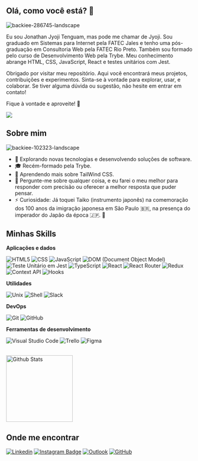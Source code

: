 ## Olá, como você está? 👋
![backiee-286745-landscape](https://github.com/JyojiTenguam/JyojiTenguam/assets/113162370/d9923641-bd89-44d9-a366-01816e890dc7)

Eu sou Jonathan Jyoji Tenguam, mas pode me chamar de Jyoji. Sou graduado em Sistemas para Internet pela FATEC Jales e tenho uma pós-graduação em Consultoria Web pela FATEC Rio Preto. Também sou formado pelo curso de Desenvolvimento Web pela Trybe. Meu conhecimento abrange HTML, CSS, JavaScript, React e testes unitários com Jest.

Obrigado por visitar meu repositório. Aqui você encontrará meus projetos, contribuições e experimentos. Sinta-se à vontade para explorar, usar, e colaborar. Se tiver alguma dúvida ou sugestão, não hesite em entrar em contato!

Fique à vontade e aproveite! 🚀

![](https://komarev.com/ghpvc/?username=JyojiTenguam&color=006bed)

## Sobre mim
![backiee-102323-landscape](https://github.com/JyojiTenguam/JyojiTenguam/assets/113162370/887b06a0-8f56-4203-b88d-a58bcff0ac4f)


- 🤔 Explorando novas tecnologias e desenvolvendo soluções de software.
- 🎓 Recém-formado pela Trybe.
- 🌱 Aprendendo mais sobre TailWind CSS.
- 💬 Pergunte-me sobre qualquer coisa, e eu farei o meu melhor para responder com precisão ou oferecer a melhor resposta que puder pensar.
- ⚡ Curiosidade: Já toquei Taiko (instrumento japonês) na comemoração dos 100 anos da imigração japonesa em São Paulo 🇧🇷, na presença do imperador do Japão da época 🇯🇵. 🥁

## Minhas Skills

**Aplicações e dados**

![HTML5](https://img.shields.io/badge/HTML5-333333?style=flat&logo=HTML5)
![CSS](https://img.shields.io/badge/CSS-333333?style=flat&logo=CSS3&logoColor=1572B6)
![JavaScript](https://img.shields.io/badge/JavaScript-333333?style=flat&logo=JavaScript&logoColor=F7DF1E)
![DOM (Document Object Model)](https://img.shields.io/badge/DOM-333333?style=flat&logo=document)
![Teste Unitário em Jest](https://img.shields.io/badge/Teste%20Unit%C3%A1rio%20em%20Jest-333333?style=flat)
![TypeScript](https://img.shields.io/badge/TypeScript-333333?style=flat&logo=TypeScript&logoColor=3178C6)
![React](https://img.shields.io/badge/React-333333?style=flat&logo=React&logoColor=61DAFB)
![React Router](https://img.shields.io/badge/React%20Router-333333?style=flat&logo=React%20Router&logoColor=CA4245)
![Redux](https://img.shields.io/badge/Redux-333333?style=flat&logo=Redux&logoColor=764ABC)
![Context API](https://img.shields.io/badge/Context%20API-333333?style=flat)
![Hooks](https://img.shields.io/badge/Hooks-333333?style=flat)


**Utilidades**

![Unix](https://img.shields.io/badge/-Unix-333333?style=flat)
![Shell](https://img.shields.io/badge/-Shell-333333?style=flat)
![Slack](https://img.shields.io/badge/-Slack-333333?style=flat&logo=Slack&logoColor=4A154B)

**DevOps**

![Git](https://img.shields.io/badge/-Git-333333?style=flat&logo=git)
![GitHub](https://img.shields.io/badge/-GitHub-333333?style=flat&logo=github)


**Ferramentas de desenvolvimento**

![Visual Studio Code](https://img.shields.io/badge/-Visual%20Studio%20Code-333333?style=flat&logo=visual-studio-code&logoColor=007ACC)
![Trello](https://img.shields.io/badge/-Trello-333333?style=flat&logo=trello&logoColor=007ACC)
![Figma](https://img.shields.io/badge/-Figma-333333?style=flat&logo=figma&logoColor=007ACC)

<br/>

<a href="https://github.com/JyojiTenguam" title="Perfil do Jyoji">
  <img height="180em" src="https://github-readme-stats.vercel.app/api/top-langs/?username=JyojiTenguam&theme=dark&hide_border=false&include_all_commits=true&count_private=true&layout=compact" alt="Github Stats"/>
</a>

## Onde me encontrar

[![Linkedin](https://img.shields.io/badge/-linkedin-blue?style=flat-square&logo=Linkedin&logoColor=white&link=https://www.linkedin.com/in/jonathan-jyoji/)](https://www.linkedin.com/in/jonathan-jyoji/)
[![Instagram Badge](https://img.shields.io/badge/-Instagram-833AB4?style=flat-square&logo=Instagram&logoColor=white&link=https://www.instagram.com/jonathanjyoji/)](https://www.instagram.com/jonathanjyoji/)
[![Outlook](https://img.shields.io/badge/Outlook-jonathanjyoji%40hotmail.com-blue?logo=microsoft-outlook&logoColor=white)](mailto:jonathanjyoji@hotmail.com)
[![GitHub](https://img.shields.io/github/followers/JyojiTenguam?label=follow&style=social)](https://github.com/JyojiTenguam)
